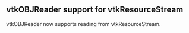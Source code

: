 ## vtkOBJReader support for vtkResourceStream

vtkOBJReader now supports reading from vtkResourceStream.
